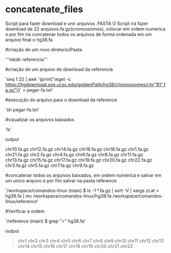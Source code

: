 # concatenate_files

Script para fazer download e unir arquivos .FASTA
O Script irá fazer download de 22 arquivos.fa.gz(cromossomos), colocar em ordem numerica e por fim ira concatenar todos os arquivos de forma ordenada em um arquivo final o hg38.fa

#criação de um novo diretorio/Pasta

'''mkdir referencia'''

#criação de um arquivo de download da referencia

'seq 1 22 | awk '{print("wget -c https://hgdownload.soe.ucsc.edu/goldenPath/hg38/chromosomes/chr"$1".fa.gz")}' > pegar-fa.txt'

#execução do arquivo para o download da reference 

'sh pegar-fa.txt'

#vizualizar os arquivos baixados

'ls'

output 

chr10.fa.gz  chr12.fa.gz  chr14.fa.gz  chr16.fa.gz  chr18.fa.gz  chr1.fa.gz   chr21.fa.gz  chr2.fa.gz  chr4.fa.gz  chr6.fa.gz  chr8.fa.gz
chr11.fa.gz  chr13.fa.gz  chr15.fa.gz  chr17.fa.gz  chr19.fa.gz  chr20.fa.gz  chr22.fa.gz  chr3.fa.gz  chr5.fa.gz  chr7.fa.gz  chr9.fa.gz

#concatenar todos os arquivos baixados, em ordem numérica e salvar em um unico arquivo e por fim salvar na pasta reference

'/workspace/comandos-linux (main) $ ls -1 *.fa.gz | sort -V | xargs zcat > hg38.fa | mv /workspace/comandos-linux/hg38.fa /workspace/comandos-linux/reference'

#Verificar a ordem

'/reference (main) $ grep ">" hg38.fa'

output

>chr1
>chr2
>chr3
>chr4
>chr5
>chr6
>chr7
>chr8
>chr9
>chr10
>chr11
>chr12
>chr13
>chr14
>chr15
>chr16
>chr17
>chr18
>chr19
>chr20
>chr21
>chr22

